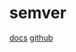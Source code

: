 # semver

[docs](https://docs.rs/semver/1.0.22/semver/)
[github](https://github.com/dtolnay/semver)
